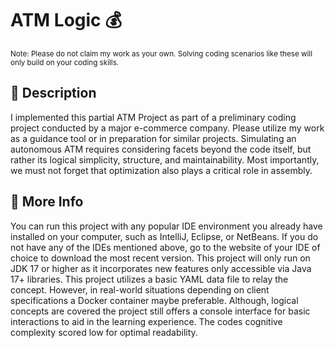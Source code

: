 # ATM Logic :moneybag:

<sub>Note: Please do not claim my work as your own. Solving coding scenarios like these will only build on your coding skills.</sub>

## :memo: Description
I implemented this partial ATM Project  as part of a preliminary coding project conducted by a major e-commerce company. Please utilize my work as a guidance tool or in preparation for similar projects.  Simulating an autonomous ATM requires considering facets beyond the code itself, but rather its logical simplicity, structure, and maintainability. Most importantly, we must not forget that optimization also plays a critical role in assembly.

## :information_desk_person: More Info
You can run this project with any popular IDE environment you already have installed on your computer, such as IntelliJ, Eclipse, or NetBeans. If you do not have any of the IDEs mentioned above, go to the website of your IDE of choice to download the most recent version. This project will only run on JDK 17 or higher as it incorporates new features only accessible via Java 17+ libraries. This project utilizes a basic YAML data file to relay the concept. However, in real-world situations depending on client specifications a Docker container maybe preferable. Although, logical concepts are covered the project still offers a console interface for basic interactions to aid in the learning experience. The codes cognitive complexity scored low for optimal readability.
